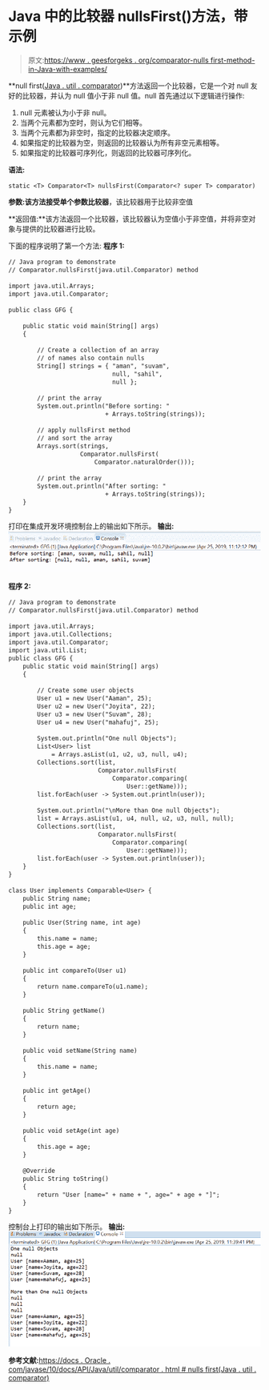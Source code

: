 # Java 中的比较器 nullsFirst()方法，带示例

> 原文:[https://www . geesforgeks . org/comparator-nulls first-method-in-Java-with-examples/](https://www.geeksforgeeks.org/comparator-nullsfirst-method-in-java-with-examples/)

**null first([Java . util . comparator](https://www.geeksforgeeks.org/comparator-interface-java/))**方法返回一个比较器，它是一个对 null 友好的比较器，并认为 null 值小于非 null 值。null 首先通过以下逻辑进行操作:

1.  null 元素被认为小于非 null。
2.  当两个元素都为空时，则认为它们相等。
3.  当两个元素都为非空时，指定的比较器决定顺序。
4.  如果指定的比较器为空，则返回的比较器认为所有非空元素相等。
5.  如果指定的比较器可序列化，则返回的比较器可序列化。

**语法:**

```
static <T> Comparator<T> nullsFirst(Comparator<? super T> comparator)

```

**参数:**该方法接受单个参数**比较器**，该比较器用于比较非空值

**返回值:**该方法返回一个比较器，该比较器认为空值小于非空值，并将非空对象与提供的比较器进行比较。

下面的程序说明了第一个方法:
**程序 1:**

```
// Java program to demonstrate
// Comparator.nullsFirst(java.util.Comparator) method

import java.util.Arrays;
import java.util.Comparator;

public class GFG {

    public static void main(String[] args)
    {

        // Create a collection of an array
        // of names also contain nulls
        String[] strings = { "aman", "suvam",
                             null, "sahil",
                             null };

        // print the array
        System.out.println("Before sorting: "
                           + Arrays.toString(strings));

        // apply nullsFirst method
        // and sort the array
        Arrays.sort(strings,
                    Comparator.nullsFirst(
                        Comparator.naturalOrder()));

        // print the array
        System.out.println("After sorting: "
                           + Arrays.toString(strings));
    }
}
```

打印在集成开发环境控制台上的输出如下所示。
**输出:**
![](img/fbda86014ceb438019f40c3a83668871.png)

**程序 2:**

```
// Java program to demonstrate
// Comparator.nullsFirst(java.util.Comparator) method

import java.util.Arrays;
import java.util.Collections;
import java.util.Comparator;
import java.util.List;
public class GFG {
    public static void main(String[] args)
    {

        // Create some user objects
        User u1 = new User("Aaman", 25);
        User u2 = new User("Joyita", 22);
        User u3 = new User("Suvam", 28);
        User u4 = new User("mahafuj", 25);

        System.out.println("One null Objects");
        List<User> list
            = Arrays.asList(u1, u2, u3, null, u4);
        Collections.sort(list,
                         Comparator.nullsFirst(
                             Comparator.comparing(
                                 User::getName)));
        list.forEach(user -> System.out.println(user));

        System.out.println("\nMore than One null Objects");
        list = Arrays.asList(u1, u4, null, u2, u3, null, null);
        Collections.sort(list,
                         Comparator.nullsFirst(
                             Comparator.comparing(
                                 User::getName)));
        list.forEach(user -> System.out.println(user));
    }
}

class User implements Comparable<User> {
    public String name;
    public int age;

    public User(String name, int age)
    {
        this.name = name;
        this.age = age;
    }

    public int compareTo(User u1)
    {
        return name.compareTo(u1.name);
    }

    public String getName()
    {
        return name;
    }

    public void setName(String name)
    {
        this.name = name;
    }

    public int getAge()
    {
        return age;
    }

    public void setAge(int age)
    {
        this.age = age;
    }

    @Override
    public String toString()
    {
        return "User [name=" + name + ", age=" + age + "]";
    }
}
```

控制台上打印的输出如下所示。
**输出:**
![](img/2ce41420988045cedc18eb8eec8ead5d.png)

**参考文献:**[https://docs . Oracle . com/javase/10/docs/API/Java/util/comparator . html # nulls first(Java . util . comparator)](https://docs.oracle.com/javase/10/docs/api/java/util/Comparator.html#nullsFirst(java.util.Comparator))